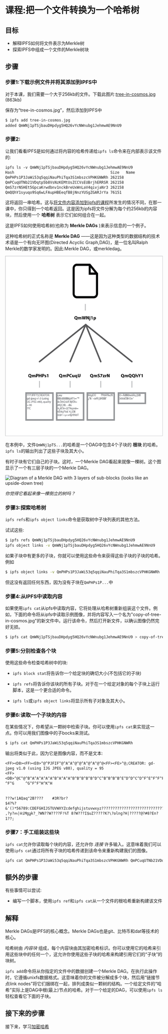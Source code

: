 # 课程:把一个文件转换为一个哈希树

## 目标

* 解释IPFS如何将文件表示为Merkle树
* 探索IPFS中组成一个文件的Merkle树块

## 步骤

### 步骤1:下载示例文件并将其添加到IPFS中

对于本课，我们需要一个大于256kb的文件。下载此图片:[tree-in-cosmos.jpg](https://raw.githubusercontent.com/ipfs-shipyard/ipfs-primer/master/samples/tree-in-cosmos.jpg) (863kb)

保存为“tree-in-cosmos.jpg”，然后添加到IPFS中

```bash
$ ipfs add tree-in-cosmos.jpg
added QmWNj1pTSjbauDHpdyg5HQ26vYcNWnubg1JehmwAE9NnU9
```

### 步骤2:

让我们看看IPFS是如何通过将内容的哈希传递给`ipfs ls`命令来在内部表示该文件的:

```text
ipfs ls -v QmWNj1pTSjbauDHpdyg5HQ26vYcNWnubg1JehmwAE9NnU9
Hash                                           Size   Name
QmPHPs1P3JaWi53q5qqiNauPhiTqa3S1mbszcVPHKGNWRh 262158
QmPCuqUTNb21VDqtp5b8VsNzKEMtUsZCCVsEUBrjhERRSR 262158
QmS7zrNSHEt5GpcaKrwdbnv1nckBreUxWnLaV4qivjaNr3 262158
QmQQhY1syuqo9Sq6wLFAupHBEeqfB8jNnzYUSgZGARJrYa 76151
```

这将返回一串哈希。这与[将文件内容添加到ipfs的课程](../files-on-ipfs/add-and-retrieve-file-content.md)所发生的情况不同，在那一课中，你只得到一个哈希返回。这是因为ipfs将文件分解为每个约256kb的内容块，然后使用一个 **哈希树** 表示它们如何组合在一起。

这是IPFS如何使用哈希树(也称为 **Merkle DAGs** )来表示信息的一个例子。

这种哈希树的正式名称是 **Merkle DAG** ——这是因为这种类型的数据结构的技术术语是一个有向无环图(Directed Acyclic Graph,DAG)，是一位名叫Ralph Merkle的数学家发明的。因此:Merkle DAG，或merkledag。

![](../.gitbook/assets/hash-tree.png)

在本例中，文件`QmWNj1pTS...`的哈希是一个DAG中包含4个子块的 **根块** 的哈希。`ipfs ls`的输出列出了这些子块及其大小。

有时子块有它们自己的子块。这时，一个Merkle DAG看起来就像一棵树。这个图显示了一个有三层子块的一个Merkle DAG。

![Diagram of a Merkle DAG with 3 layers of sub-blocks \(looks like an upside-down tree\)](https://camo.githubusercontent.com/1aba273a55fdbbf8cc9acb3b07ce0fc64e2382af/68747470733a2f2f75706c6f61642e77696b696d656469612e6f72672f77696b6970656469612f636f6d6d6f6e732f7468756d622f392f39352f486173685f547265652e7376672f33303070782d486173685f547265652e7376672e706e67)

_你觉得它看起来像一棵倒立的树吗？_

### 步骤3:探索哈希树

`ipfs refs`和`ipfs object links`命令是获取树中子块列表的其他方法。

试试这些:

```bash
$ ipfs refs QmWNj1pTSjbauDHpdyg5HQ26vYcNWnubg1JehmwAE9NnU9
ipfs object links -v QmWNj1pTSjbauDHpdyg5HQ26vYcNWnubg1JehmwAE9NnU9
```

如果子块中有更多的子块，你就可以使用这些命令来获得这些子块的子块的哈希。例如

```bash
$ ipfs object links -v QmPHPs1P3JaWi53q5qqiNauPhiTqa3S1mbszcVPHKGNWRh
```

但这没有返回任何东西，因为没有子块在`QmPHPs1P...`中

### 步骤4:从IPFS中读取内容

如果使用`ipfs cat`从ipfs中读取内容，它将处理从哈希树重新组装这个文件。例如，下面的命令将从ipfs中读取示例图像，并将内容写入一个名为"copy-of-tree-in-cosmos.jpg"的新文件中。运行该命令，然后打开新文件，以确认图像仍然完好无损。

```bash
$ ipfs cat QmWNj1pTSjbauDHpdyg5HQ26vYcNWnubg1JehmwAE9NnU9 > copy-of-tree-in-cosmos.jpg
```

### 步骤5:分别检查各个块

使用这些命令检查哈希树中的块:

* `ipfs block stat`将告诉你一个给定块的确切大小(不包括它的子块)

* `ipfs refs`将告诉你该块的所有子块。对于在一个给定对象的每个子块上运行脚本，这是一个更合适的命令。

* `ipfs ls`或`ipfs object links`将显示所有子对象及其大小。

### 步骤6:读取一个子块的内容

在某些情况下，你希望从一颗树中检索子块。你可以使用`ipfs cat`来实现这一点。你可以用我们图像中的子bocks来测试。

```bash
$ ipfs cat QmPHPs1P3JaWi53q5qqiNauPhiTqa3S1mbszcVPHKGNWRh
```

输出将类似于此，因为它是图像内容，而不是文本:

```text
<FF><D8><FF><E0>^@^PJFIF^@^A^A^@^@^A^@^A^@^@<FF><FE>^@;CREATOR: gd-jpeg v1.0 (using IJG JPEG v80), quality = 95
<FF><DB>^@C^@^B^A^A^A^A^A^B^A^A^A^B^B^B^B^B^D^C^B^B^B^B^E^D^D^C^D^F^E^F^F^F^E^F^F^F^G  ^F^G     ^G^F^F^H^K^H   


???w!1AQaq"2B????    #3R?br?
$4?%?&'()*56789:CDEFGHIJSTUVWXYZcdefghijstuvwxyz??????????????????????????????????????????????????????????????????????????
,?y?ՠ|ѿiMgᦧk?_?WN??W????F!%T 8?W???I$uZ?????K?\?olng?H|?????@?#8?En?1??;
```

### 步骤7：手工组装这些块

`ipfs cat`允许你读取每个块的内容，还允许你 _连接_ 许多输入。这意味着我们可以使用`ipfs cat`通过将所有子块的哈希传递到该命令来重新构建我们的图像。

```bash
ipfs cat QmPHPs1P3JaWi53q5qqiNauPhiTqa3S1mbszcVPHKGNWRh QmPCuqUTNb21VDqtp5b8VsNzKEMtUsZCCVsEUBrjhERRSR QmS7zrNSHEt5GpcaKrwdbnv1nckBreUxWnLaV4qivjaNr3 QmQQhY1syuqo9Sq6wLFAupHBEeqfB8jNnzYUSgZGARJrYa > manually-rebuilt-tree-in-cosmos.jpg
```

## 额外的步骤

有些事情可以尝试:

* 编写一个脚本，使用`ipfs ref`和`ipfs cat`从一个文件的根哈希重新构建该文件

## 解释

Merkle DAGs是IPFS的核心概念。Merkle DAGs也是git、比特币和dat等技术的核心。

哈希树由 _内容块_ 组成，每个内容块由其加密哈希标识。你可以使用它的哈希来引用这些块中的任何一个，这允许你使用这些子块的哈希来构建引用它们的“子块”的块树。

`ipfs add`命令将从你指定的文件中的数据创建一个Merkle DAG。在执行此操作时，它遵循unixfs数据格式。这意味着你的文件被分解成多个块，然后用“链接节点link nodes”将它们捆绑在一起，排列成类似一颗树的结构。一个给定文件的“哈希”实际上是DAG中根(最上)节点的哈希。对于一个给定的DAG，可以使用`ipfs ls`轻松查看它下面的子块。

## 接下来的步骤

接下来，学习[加密哈希](crypto-hash.md)

